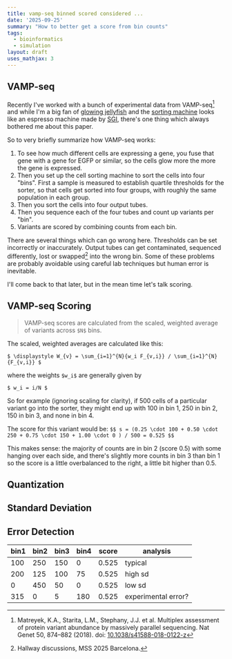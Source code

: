 ```yaml
---
title: vamp-seq binned scored considered ...
date: '2025-09-25'
summary: "How to better get a score from bin counts"
tags:
  - bioinformatics
  - simulation
layout: draft
uses_mathjax: 3
---
```


## VAMP-seq

Recently I've worked with a bunch of experimental data from VAMP-seq[^1]
and while I'm a big fan of
[glowing jellyfish](https://en.wikipedia.org/wiki/Green_fluorescent_protein)
and the
[sorting machine](https://www.bdbiosciences.com/en-au/products/instruments/flow-cytometers/research-cell-sorters/bd-facsaria-iii)
looks like an espresso machine made by [SGI](https://en.wikipedia.org/wiki/SGI_O2),
there's one thing which always bothered me about this paper.

[^1]: Matreyek, K.A., Starita, L.M., Stephany, J.J. et al.
    Multiplex assessment of protein variant abundance by massively parallel sequencing.
    Nat Genet 50, 874–882 (2018).
    doi: [10.1038/s41588-018-0122-z](https://doi.org/10.1038/s41588-018-0122-z)

So to very briefly summarize how VAMP-seq works:

1. To see how much different cells are expressing a gene, you fuse that gene with
   a gene for EGFP or similar, so the cells glow more the more the gene is expressed.
2. Then you set up the cell sorting machine to sort the cells into four "bins".
   First a sample is measured to establish quartile thresholds for the sorter, 
   so that cells get sorted into four groups, with roughly the same population
   in each group.
3. Then you sort the cells into four output tubes.
4. Then you sequence each of the four tubes and count up variants per "bin".
5. Variants are scored by combining counts from each bin.

There are several things which can go wrong here. 
Thresholds can be set incorrectly or inaccurately.
Output tubes can get contaminated, sequenced differently,
lost or swapped[^2] into the wrong bin.
Some of these problems are probably avoidable using careful lab techniques
but human error is inevitable.
[^2]: Hallway discussions, MSS 2025 Barcelona.

I'll come back to that later, but in the mean time let's talk scoring.

## VAMP-seq Scoring

> VAMP-seq scores are calculated from the scaled,
> weighted average of variants across `$N$` bins. 

The scaled, weighted averages are calculated like this:

`$ \displaystyle W_{v} = \sum_{i=1}^{N}{w_i F_{v,i}} / \sum_{i=1}^{N}{F_{v,i}} $`

where the weights `$w_i$` are generally given by

`$ w_i = i/N $`

So for example (ignoring scaling for clarity), if 500 cells of a particular variant
go into the sorter, they might end up with 100 in bin 1, 250 in bin 2,
150 in bin 3, and none in bin 4.

The score for this variant would be:
`$$ s = (0.25 \cdot 100 + 0.50 \cdot 250 + 0.75 \cdot 150 + 1.00 \cdot 0 ) / 500 = 0.525 $$`

This makes sense: the majority of counts are in bin 2 (score 0.5) with some 
hanging over each side, and there's slightly more counts in bin 3 than bin 1 so
the score is a little overbalanced to the right, a little bit higher than 0.5.

## Quantization

## Standard Deviation

## Error Detection

|bin1|bin2|bin3|bin4|score|analysis|
|---|---|---|---|---|---|
|100|250|150|0|0.525|typical|
|200|125|100|75|0.525|high sd|
|0|450|50|0|0.525|low sd|
|315|0|5|180|0.525|experimental error?|



